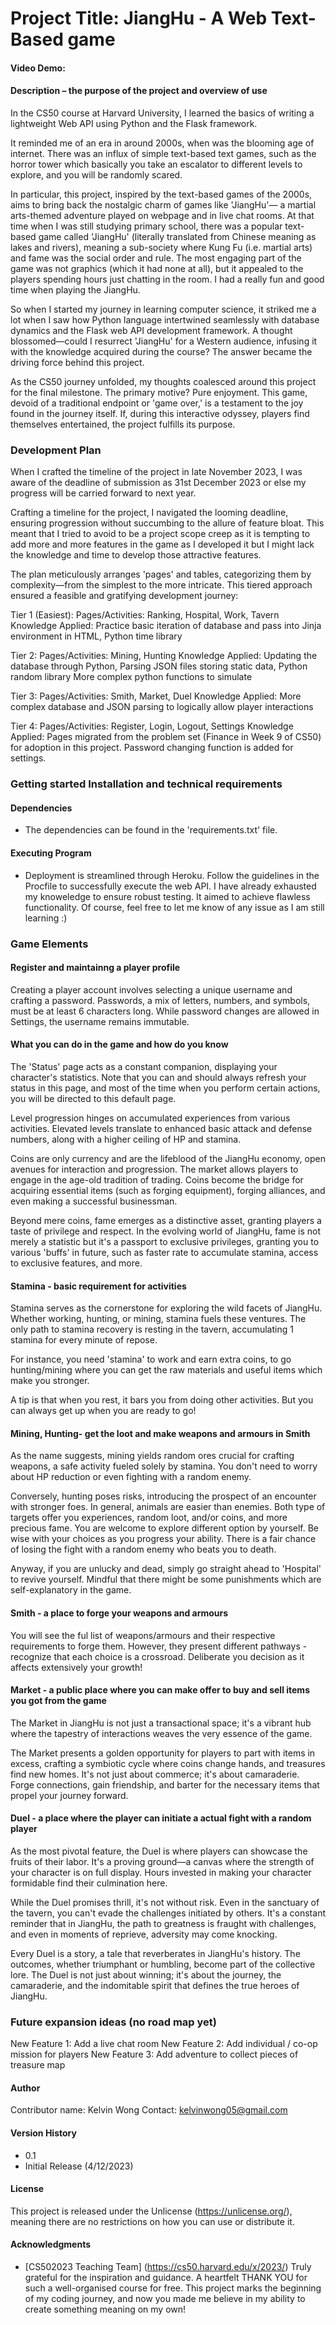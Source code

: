 # Project Title: JiangHu - A Web Text-Based game
#### Video Demo:  <URL HERE>

#### Description – the purpose of the project and overview of use
In the CS50 course at Harvard University, I learned the basics of writing a lightweight Web API using Python and the Flask framework. 

It reminded me of an era in around 2000s, when was the blooming age of internet. There was an influx of simple text-based text games, such as the horror tower which basically you take an escalator to different levels to explore, and you will be randomly scared.

In particular, this project, inspired by the text-based games of the 2000s, aims to bring back the nostalgic charm of games like 'JiangHu'— a martial arts-themed adventure played on webpage and in live chat rooms. At that time when I was still studying primary school, there was a popular text-based game called 'JiangHu' (literally translated from Chinese meaning as lakes and rivers), meaning a sub-society where Kung Fu (i.e. martial arts) and fame was the social order and rule. The most engaging part of the game was not graphics (which it had none at all), but it appealed to the players spending hours just chatting in the room. I had a really fun and good time when playing the JiangHu.

So when I started my journey in learning computer science, it striked me a lot when I saw how Python language intertwined seamlessly with database dynamics and the Flask web API development framework. A thought blossomed—could I resurrect 'JiangHu' for a Western audience, infusing it with the knowledge acquired during the course? The answer became the driving force behind this project.

As the CS50 journey unfolded, my thoughts coalesced around this project for the final milestone. The primary motive? Pure enjoyment. This game, devoid of a traditional endpoint or 'game over,' is a testament to the joy found in the journey itself. If, during this interactive odyssey, players find themselves entertained, the project fulfills its purpose.

### Development Plan
When I crafted the timeline of the project in late November 2023, I was aware of the deadline of submission as 31st December 2023 or else my progress will be carried forward to next year. 

Crafting a timeline for the project, I navigated the looming deadline, ensuring progression without succumbing to the allure of feature bloat. This meant that I tried to avoid to be a project scope creep as it is tempting to add more and more features in the game as I developed it but I might lack the knowledge and time to develop those attractive features.

The plan meticulously arranges 'pages' and tables, categorizing them by complexity—from the simplest to the more intricate. This tiered approach ensured a feasible and gratifying development journey:

Tier 1 (Easiest): 
Pages/Activities: Ranking, Hospital, Work, Tavern 
Knowledge Applied: Practice basic iteration of database and pass into Jinja environment in HTML, Python time library  

Tier 2: 
Pages/Activities: Mining, Hunting
Knowledge Applied: Updating the database through Python, Parsing JSON files storing static data, Python random library
More complex python functions to simulate

Tier 3: 
Pages/Activities: Smith, Market, Duel
Knowledge Applied: More complex database and JSON parsing to logically allow player interactions

Tier 4: 
Pages/Activities: Register, Login, Logout, Settings
Knowledge Applied: Pages migrated from the problem set (Finance in Week 9 of CS50) for adoption in this project. 
Password changing function is added for settings.

### Getting started Installation and technical requirements 
#### Dependencies
* The dependencies can be found in the 'requirements.txt' file.

#### Executing Program
* Deployment is streamlined through Heroku. Follow the guidelines in the Procfile to successfully execute the web API. I have already exhausted my knoweledge to ensure robust testing. It aimed to achieve flawless functionality.
Of course, feel free to let me know of any issue as I am still learning :)

### Game Elements
#### Register and maintainng a player profile
Creating a player account involves selecting a unique username and crafting a password. Passwords, a mix of letters, numbers, and symbols, must be at least 6 characters long. While password changes are allowed in Settings, the username remains immutable.

#### What you can do in the game and how do you know
The 'Status' page acts as a constant companion, displaying your character's statistics. Note that you can and should always refresh your status in this page, and most of the time when you perform certain actions, you will be directed to this default page.

Level progression hinges on accumulated experiences from various activities. Elevated levels translate to enhanced basic attack and defense numbers, along with a higher ceiling of HP and stamina.

Coins are only currency and are the lifeblood of the JiangHu economy, open avenues for interaction and progression. The market allows players to engage in the age-old tradition of trading. Coins become the bridge for acquiring essential items (such as forging equipment), forging alliances, and even making a successful businessman.

Beyond mere coins, fame emerges as a distinctive asset, granting players a taste of privilege and respect. In the evolving world of JiangHu, fame is not merely a statistic but it's a passport to exclusive privileges, granting you to various 'buffs' in future, such as faster rate to accumulate stamina, access to exclusive features, and more.

#### Stamina - basic requirement for activities 

Stamina serves as the cornerstone for exploring the wild facets of JiangHu. Whether working, hunting, or mining, stamina fuels these ventures. The only path to stamina recovery is resting in the tavern, accumulating 1 stamina for every minute of repose.

For instance, you need 'stamina' to work and earn extra coins, to go hunting/mining where you can get the raw materials and useful items which make you stronger.

A tip is that when you rest, it bars you from doing other activities. But you can always get up when you are ready to go!

#### Mining, Hunting- get the loot and make weapons and armours in Smith

As the name suggests, mining yields random ores crucial for crafting weapons, a safe activity fueled solely by stamina. You don't need to worry about HP reduction or even fighting with a random enemy.

Conversely, hunting poses risks, introducing the prospect of an encounter with stronger foes. In general, animals are easier than enemies. Both type of targets offer you experiences, random loot, and/or coins, and more precious fame. You are welcome to explore different option by yourself. Be wise with your choices as you progress your ability. There is a fair chance of losing the fight with a random enemy who beats you to death. 

Anyway, if you are unlucky and dead, simply go straight ahead to 'Hospital' to revive yourself. Mindful that there might be some punishments which are self-explanatory in the game.

#### Smith - a place to forge your weapons and armours
You will see the ful list of weapons/armours and their respective requirements to forge them. However, they present different pathways - recognize that each choice is a crossroad. Deliberate you decision as it affects extensively your growth!

#### Market - a public place where you can make offer to buy and sell items you got from the game

The Market in JiangHu is not just a transactional space; it's a vibrant hub where the tapestry of interactions weaves the very essence of the game.

The Market presents a golden opportunity for players to part with items in excess, crafting a symbiotic cycle where coins change hands, and treasures find new homes. It's not just about commerce; it's about camaraderie. Forge connections, gain friendship, and barter for the necessary items that propel your journey forward.

#### Duel - a place where the player can initiate a actual fight with a random player
As the most pivotal feature, the Duel is where players can showcase the fruits of their labor. It's a proving ground—a canvas where the strength of your character is on full display. Hours invested in making your character formidable find their culmination here.

While the Duel promises thrill, it's not without risk. Even in the sanctuary of the tavern, you can't evade the challenges initiated by others. It's a constant reminder that in JiangHu, the path to greatness is fraught with challenges, and even in moments of reprieve, adversity may come knocking.

Every Duel is a story, a tale that reverberates in JiangHu's history. The outcomes, whether triumphant or humbling, become part of the collective lore. The Duel is not just about winning; it's about the journey, the camaraderie, and the indomitable spirit that defines the true heroes of JiangHu.

### Future expansion ideas (no road map yet)
New Feature 1: Add a live chat room
New Feature 2: Add individual / co-op mission for players
New Feature 3: Add adventure to collect pieces of treasure map

#### Author
Contributor name: Kelvin Wong 
Contact: kelvinwong05@gmail.com

#### Version History
* 0.1
* Initial Release (4/12/2023)

#### License
This project is released under the Unlicense (https://unlicense.org/), meaning there are no restrictions on how you can use or distribute it.

#### Acknowledgments
* [CS502023 Teaching Team] (https://cs50.harvard.edu/x/2023/) 
Truly grateful  for the inspiration and guidance. A heartfelt THANK YOU for such a well-organised course for free. 
This project marks the beginning of my coding journey, and now you made me believe in my ability to create something meaning on my own!
